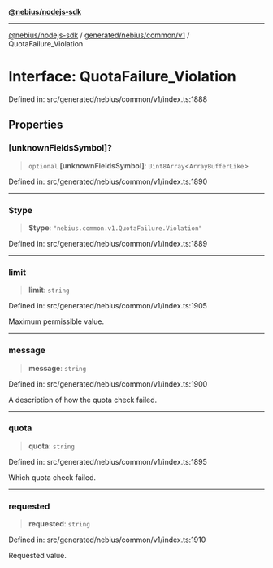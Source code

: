 [**@nebius/nodejs-sdk**](../../../../../README.md)

---

[@nebius/nodejs-sdk](../../../../../README.md) / [generated/nebius/common/v1](../README.md) / QuotaFailure_Violation

# Interface: QuotaFailure_Violation

Defined in: src/generated/nebius/common/v1/index.ts:1888

## Properties

### \[unknownFieldsSymbol\]?

> `optional` **\[unknownFieldsSymbol\]**: `Uint8Array`\<`ArrayBufferLike`\>

Defined in: src/generated/nebius/common/v1/index.ts:1890

---

### $type

> **$type**: `"nebius.common.v1.QuotaFailure.Violation"`

Defined in: src/generated/nebius/common/v1/index.ts:1889

---

### limit

> **limit**: `string`

Defined in: src/generated/nebius/common/v1/index.ts:1905

Maximum permissible value.

---

### message

> **message**: `string`

Defined in: src/generated/nebius/common/v1/index.ts:1900

A description of how the quota check failed.

---

### quota

> **quota**: `string`

Defined in: src/generated/nebius/common/v1/index.ts:1895

Which quota check failed.

---

### requested

> **requested**: `string`

Defined in: src/generated/nebius/common/v1/index.ts:1910

Requested value.
